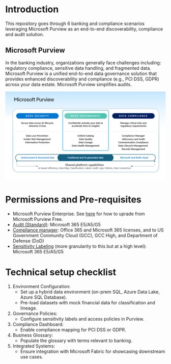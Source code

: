 # Introduction
This repository goes through 6 banking and compliance scenarios leveraging Microsoft Purview as an end-to-end discoverability, compliance and audit solution.

## Microsoft Purview
In the banking industry, organizations generally face challenges including: regulatory compliance, sensitive data handling, and fragmented data. 
Microsoft Purview is a unified end-to-end data governance solution that provides enhanced discoverability and compliance (e.g., PCI DSS, GDPR) across your data estate.
Microsoft Purview simplifies audits.

![alt text](https://github.com/alipouw13/appureviewbankingdemo/blob/main/purview-overview.png)

# Permissions and Pre-requisites
- Microsoft Purview Enterprise. See [here]([url](https://learn.microsoft.com/en-us/purview/upgrade#upgrade)) for how to uprade from Microsoft Purview Free.
- [Audit (Standard)]([url](https://learn.microsoft.com/en-us/office365/servicedescriptions/microsoft-365-service-descriptions/microsoft-365-tenantlevel-services-licensing-guidance/microsoft-purview-service-description#microsoft-purview-audit-standard)): Microsoft 365 E5/A5/G5
- [Compliance manager]([url](https://learn.microsoft.com/en-us/office365/servicedescriptions/microsoft-365-service-descriptions/microsoft-365-tenantlevel-services-licensing-guidance/microsoft-purview-service-description#microsoft-purview-compliance-manager)): Office 365 and Microsoft 365 licenses, and to US Government Community Cloud (GCC), GCC High, and Department of Defense (DoD)
- [Sensitivity Labeling]([url](https://learn.microsoft.com/en-us/office365/servicedescriptions/microsoft-365-service-descriptions/microsoft-365-tenantlevel-services-licensing-guidance/microsoft-purview-service-description#microsoft-purview-information-protection-sensitivity-labeling)) (more granularity to this but at a high level): Microsoft 365 E5/A5/G5
  
# Technical setup checklist
1. Environment Configuration:
    - Set up a hybrid data environment (on-prem SQL, Azure Data Lake, Azure SQL Database).
    - Pre-load datasets with mock financial data for classification and lineage.
2. Governance Policies:
    - Configure sensitivity labels and access policies in Purview.
3. Compliance Dashboard:
    - Enable compliance mapping for PCI DSS or GDPR.
4. Business Glossary:
    - Populate the glossary with terms relevant to banking.
5. Integrated Systems:
    - Ensure integration with Microsoft Fabric for showcasing downstream use cases.
